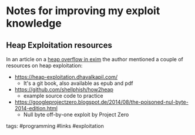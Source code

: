 # Notes for improving my exploit knowledge

## Heap Exploitation resources
In an article on a [heap overflow in exim](https://devco.re/blog/2018/03/06/exim-off-by-one-RCE-exploiting-CVE-2018-6789-en/) the author mentioned a couple of resources on heap exploitation:
- https://heap-exploitation.dhavalkapil.com/
  - It's a git book, also available as epub and pdf
- https://github.com/shellphish/how2heap
  - example source code to practice
- https://googleprojectzero.blogspot.de/2014/08/the-poisoned-nul-byte-2014-edition.html
  - Null byte off-by-one exploit by Project Zero

tags: #programming #links #exploitation 
